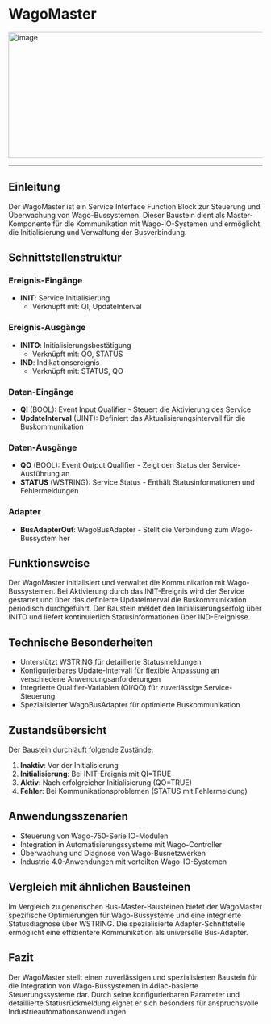 # WagoMaster

<img width="1355" height="250" alt="image" src="https://github.com/user-attachments/assets/61908fc9-2e56-4e6d-bb65-c71c1a08d10f" />

* * * * * * * * * *

## Einleitung
Der WagoMaster ist ein Service Interface Function Block zur Steuerung und Überwachung von Wago-Bussystemen. Dieser Baustein dient als Master-Komponente für die Kommunikation mit Wago-IO-Systemen und ermöglicht die Initialisierung und Verwaltung der Busverbindung.

## Schnittstellenstruktur

### **Ereignis-Eingänge**
- **INIT**: Service Initialisierung
  - Verknüpft mit: QI, UpdateInterval

### **Ereignis-Ausgänge**
- **INITO**: Initialisierungsbestätigung
  - Verknüpft mit: QO, STATUS
- **IND**: Indikationsereignis
  - Verknüpft mit: STATUS, QO

### **Daten-Eingänge**
- **QI** (BOOL): Event Input Qualifier - Steuert die Aktivierung des Service
- **UpdateInterval** (UINT): Definiert das Aktualisierungsintervall für die Buskommunikation

### **Daten-Ausgänge**
- **QO** (BOOL): Event Output Qualifier - Zeigt den Status der Service-Ausführung an
- **STATUS** (WSTRING): Service Status - Enthält Statusinformationen und Fehlermeldungen

### **Adapter**
- **BusAdapterOut**: WagoBusAdapter - Stellt die Verbindung zum Wago-Bussystem her

## Funktionsweise
Der WagoMaster initialisiert und verwaltet die Kommunikation mit Wago-Bussystemen. Bei Aktivierung durch das INIT-Ereignis wird der Service gestartet und über das definierte UpdateInterval die Buskommunikation periodisch durchgeführt. Der Baustein meldet den Initialisierungserfolg über INITO und liefert kontinuierlich Statusinformationen über IND-Ereignisse.

## Technische Besonderheiten
- Unterstützt WSTRING für detaillierte Statusmeldungen
- Konfigurierbares Update-Intervall für flexible Anpassung an verschiedene Anwendungsanforderungen
- Integrierte Qualifier-Variablen (QI/QO) für zuverlässige Service-Steuerung
- Spezialisierter WagoBusAdapter für optimierte Buskommunikation

## Zustandsübersicht
Der Baustein durchläuft folgende Zustände:
1. **Inaktiv**: Vor der Initialisierung
2. **Initialisierung**: Bei INIT-Ereignis mit QI=TRUE
3. **Aktiv**: Nach erfolgreicher Initialisierung (QO=TRUE)
4. **Fehler**: Bei Kommunikationsproblemen (STATUS mit Fehlermeldung)

## Anwendungsszenarien
- Steuerung von Wago-750-Serie IO-Modulen
- Integration in Automatisierungssysteme mit Wago-Controller
- Überwachung und Diagnose von Wago-Busnetzwerken
- Industrie 4.0-Anwendungen mit verteilten Wago-IO-Systemen

## Vergleich mit ähnlichen Bausteinen
Im Vergleich zu generischen Bus-Master-Bausteinen bietet der WagoMaster spezifische Optimierungen für Wago-Bussysteme und eine integrierte Statusdiagnose über WSTRING. Die spezialisierte Adapter-Schnittstelle ermöglicht eine effizientere Kommunikation als universelle Bus-Adapter.

## Fazit
Der WagoMaster stellt einen zuverlässigen und spezialisierten Baustein für die Integration von Wago-Bussystemen in 4diac-basierte Steuerungssysteme dar. Durch seine konfigurierbaren Parameter und detaillierte Statusrückmeldung eignet er sich besonders für anspruchsvolle Industrieautomationsanwendungen.
